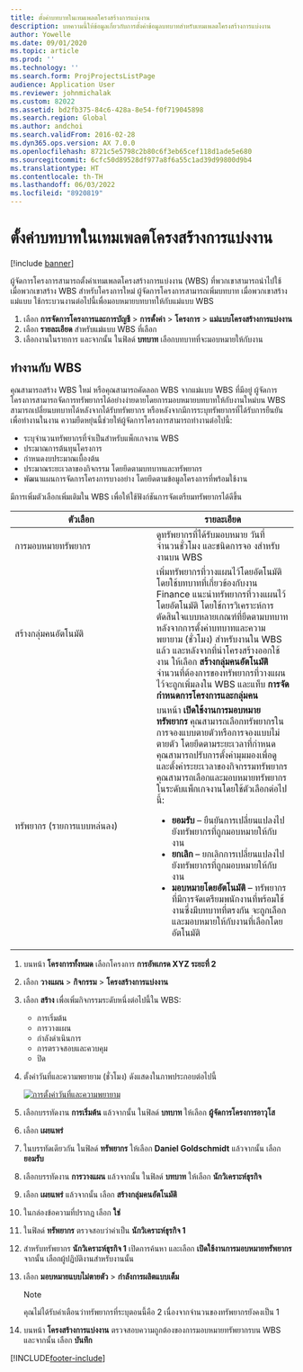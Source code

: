 ```yaml
---
title: ตั้งค่าบทบาทในเทมเพลตโครงสร้างการแบ่งงาน
description: บทความนี้ให้ข้อมูลเกี่ยวกับการตั้งค่าข้อมูลบทบาทสำหรับเทมเพลตโครงสร้างการแบ่งงาน
author: Yowelle
ms.date: 09/01/2020
ms.topic: article
ms.prod: ''
ms.technology: ''
ms.search.form: ProjProjectsListPage
audience: Application User
ms.reviewer: johnmichalak
ms.custom: 82022
ms.assetid: bd2fb375-84c6-428a-8e54-f0f719045898
ms.search.region: Global
ms.author: andchoi
ms.search.validFrom: 2016-02-28
ms.dyn365.ops.version: AX 7.0.0
ms.openlocfilehash: 8721c5e5798c2b80c6f3eb65cef118d1ade5e680
ms.sourcegitcommit: 6cfc50d89528df977a8f6a55c1ad39d99800d9b4
ms.translationtype: HT
ms.contentlocale: th-TH
ms.lasthandoff: 06/03/2022
ms.locfileid: "8920819"
---
```

# <a name="set-up-roles-on-work-breakdown-structure-templates"></a>ตั้งค่าบทบาทในเทมเพลตโครงสร้างการแบ่งงาน

[!include [banner](../includes/banner.md)]

ผู้จัดการโครงการสามารถตั้งค่าเทมเพลตโครงสร้างการแบ่งงาน (WBS) ที่พวกเขาสามารถนำไปใช้ เมื่อพวกเขาสร้าง WBS สำหรับโครงการใหม่ ผู้จัดการโครงการสามารถเพิ่มบทบาท เมื่อพวกเขาสร้างแม่แบบ ใช้กระบวนงานต่อไปนี้เพื่อมอบหมายบทบาทให้กับแม่แบบ WBS

1. เลือก **การจัดการโครงการและการบัญชี** > **การตั้งค่า** > **โครงการ** > **แม่แบบโครงสร้างการแบ่งงาน**
2. เลือก **รายละเอียด** สำหรับแม่แบบ WBS ที่เลือก
3. เลือกงานในรายการ และจากนั้น ในฟิลด์ **บทบาท** เลือกบทบาทที่จะมอบหมายให้กับงาน

## <a name="work-with-a-wbs"></a>ทำงานกับ WBS

คุณสามารถสร้าง WBS ใหม่ หรือคุณสามารถคัดลอก WBS จากแม่แบบ WBS ที่มีอยู่ ผู้จัดการโครงการสามารถจัดการทรัพยากรได้อย่างง่ายดายโดยการมอบหมายบทบาทให้กับงานใหม่บน WBS สามารถเปลี่ยนบทบาทได้หลังจากได้รับทรัพยากร หรือหลังจากมีการระบุทรัพยากรที่ได้รับการยืนยันเพื่อทำงานในงาน ความยืดหยุ่นนี้ช่วยให้ผู้จัดการโครงการสามารถทำงานต่อไปนี้:

- ระบุจำนวนทรัพยากรที่จำเป็นสำหรับแพ็กเกจงาน WBS
- ประมาณการต้นทุนโครงการ
- กำหนดงบประมาณเบื้องต้น
- ประมาณระยะเวลาของกิจกรรม โดยยึดตามบทบาทและทรัพยากร
- พัฒนาแผนการจัดการโครงการบางอย่าง โดยยึดตามข้อมูลโครงการที่พร้อมใช้งาน

มีการเพิ่มตัวเลือกเพิ่มเติมใน WBS เพื่อให้ใช้ฟังก์ชันการจัดเตรียมทรัพยากรได้ดีขึ้น

<table>
<colgroup>
<col width="50%" />
<col width="50%" />
</colgroup>
<thead>
<tr class="header">
<th>ตัวเลือก</th>
<th>รายละเอียด</th>
</tr>
</thead>
<tbody>
<tr class="odd">
<td>การมอบหมายทรัพยากร</td>
<td>ดูทรัพยากรที่ได้รับมอบหมาย วันที่ จำนวนชั่วโมง และชนิดการจอ งสำหรับงานบน WBS</td>
</tr>
<tr class="even">
<td>สร้างกลุ่มคนอัตโนมัติ</td>
<td>เพิ่มทรัพยากรที่วางแผนไว้โดยอัตโนมัติโดยใช้บทบาทที่เกี่ยวข้องกับงาน Finance แนะนำทรัพยากรที่วางแผนไว้โดยอัตโนมัติ โดยใช้การวิเคราะห์การตัดสินใจแบบหลายเกณฑ์ที่ยึดตามบทบาท หลังจากการตั้งค่าบทบาทและความพยายาม (ชั่วโมง) สำหรับงานใน WBS แล้ว และหลังจากที่นำโครงสร้างออกใช้งาน ให้เลือก <strong>สร้างกลุ่มคนอัตโนมัติ</strong> จำนวนที่ต้องการของทรัพยากรที่วางแผนไว้จะถูกเพิ่มลงใน WBS และแท็บ <strong>การจัดกำหนดการโครงการและกลุ่มคน</strong></td>
</tr>
<tr class="odd">
<td>ทรัพยากร (รายการแบบหล่นลง)</td>
<td>บนหน้า <strong>เปิดใช้งานการมอบหมายทรัพยากร</strong> คุณสามารถเลือกทรัพยากรในการจองแบบตายตัวหรือการจองแบบไม่ตายตัว โดยยึดตามระยะเวลาที่กำหนด คุณสามารถปรับการตั้งค่ามุมมองเพื่อดูและตั้งค่าระยะเวลาของกิจกรรมทรัพยากร คุณสามารถเลือกและมอบหมายทรัพยากรในระดับแพ็กเกจงานโดยใช้ตัวเลือกต่อไปนี้:
<ul>
<li><strong>ยอมรับ</strong> – ยืนยันการเปลี่ยนแปลงไปยังทรัพยากรที่ถูกมอบหมายให้กับงาน</li>
<li><strong>ยกเลิก</strong> – ยกเลิกการเปลี่ยนแปลงไปยังทรัพยากรที่ถูกมอบหมายให้กับงาน</li>
<li><strong>มอบหมายโดยอัตโนมัติ</strong> – ทรัพยากรที่มีการจัดเตรียมพนักงานที่พร้อมใช้งานซึ่งมีบทบาทที่ตรงกัน จะถูกเลือกและมอบหมายให้กับงานที่เลือกโดยอัตโนมัติ</li>
</ul></td>
</tr>
</tbody>
</table>

1. บนหน้า **โครงการทั้งหมด** เลือกโครงการ **การอัพเกรด XYZ ระยะที่ 2**
2. เลือก **วางแผน** > **กิจกรรม** > **โครงสร้างการแบ่งงาน**
3. เลือก **สร้าง** เพื่อเพิ่มกิจกรรมระดับหนึ่งต่อไปนี้ใน WBS:

    - การเริ่มต้น
    - การวางแผน
    - กำลังดำเนินการ
    - การตรวจสอบและควบคุม
    - ปิด

4. ตั้งค่าวันที่และความพยายาม (ชั่วโมง) ดังแสดงในภาพประกอบต่อไปนี้

    [![การตั้งค่าวันที่และความพยายาม](./media/projectresourcing10.jpg)](./media/projectresourcing10.jpg)

5. เลือกบรรทัดงาน **การเริ่มต้น** แล้วจากนั้น ในฟิลด์ **บทบาท** ให้เลือก **ผู้จัดการโครงการอาวุโส**
6. เลือก **เผยแพร่**
7. ในบรรทัดเดียวกัน ในฟิลด์ **ทรัพยากร** ให้เลือก **Daniel Goldschmidt** แล้วจากนั้น เลือก **ยอมรับ**
8. เลือกบรรทัดงาน **การวางแผน** แล้วจากนั้น ในฟิลด์ **บทบาท** ให้เลือก **นักวิเคราะห์ธุรกิจ**
9. เลือก **เผยแพร่** แล้วจากนั้น เลือก **สร้างกลุ่มคนอัตโนมัติ**
10. ในกล่องข้อความที่ปรากฎ เลือก **ใช่**
11. ในฟิลด์ **ทรัพยากร** ตรวจสอบว่าค่าเป็น **นักวิเคราะห์ธุรกิจ 1**
12. สำหรับทรัพยากร **นักวิเคราะห์ธุรกิจ 1** เปิดการค้นหา และเลือก **เปิดใช้งานการมอบหมายทรัพยากร** จากนั้น เลือกผู้ปฏิบัติงานสำหรับงานนั้น
13. เลือก **มอบหมายแบบไม่ตายตัว** &gt; **กำลังการผลิตแบบเต็ม**

    > [!NOTE] 
    > คุณไม่ได้รับคำเตือนว่าทรัพยากรที่ระบุตอนนี้คือ 2 เนื่องจากจำนวนของทรัพยากรยังคงเป็น 1

14. บนหน้า **โครงสร้างการแบ่งงาน** ตรวจสอบความถูกต้องของการมอบหมายทรัพยากรบน WBS และจากนั้น เลือก **บันทึก**


[!INCLUDE[footer-include](../includes/footer-banner.md)]